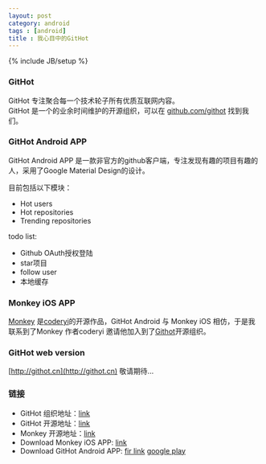 ```yaml
---
layout: post
category: android
tags : [android]
title : 我心目中的GitHot
---
```

{% include JB/setup %}

### GitHot

GitHot 专注聚合每一个技术轮子所有优质互联网内容。  
GitHot 是一个的业余时间维护的开源组织，可以在 [github.com/githot](https://github.com/githot) 找到我们。  

### GitHot Android APP

GitHot Android APP 是一款非官方的github客户端，专注发现有趣的项目有趣的人，采用了Google Material Design的设计。

目前包括以下模块：

- Hot users 
- Hot repositories
- Trending repositories

todo list:

- Github OAuth授权登陆
- star项目
- follow user
- 本地缓存
 
### Monkey iOS APP 

[Monkey](https://github.com/coderyi/monkey) 是[coderyi](https://github.com/coderyi)的开源作品，GitHot Android 与 Monkey iOS 相仿，于是我联系到了Monkey 作者coderyi 邀请他加入到了[Githot](https://github.com/githot)开源组织。

### GitHot web version

[http://githot.cn](http://githot.cn) 敬请期待...

### 链接

- GitHot 组织地址：[link](https://github.com/githot)
- GitHot 开源地址：[link](https://github.com/andyiac/githot)
- Monkey 开源地址：[link](https://github.com/coderyi/monkey)
- Download Monkey iOS APP: [link](https://itunes.apple.com/cn/app/monkey-for-github/id1003765407)
- Download GitHot Android APP: [fir link](http://fir.im/githot) [google play](https://play.google.com/store/apps/details?id=com.knight.arch)
